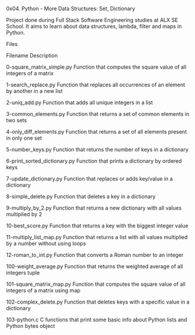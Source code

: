 0x04. Python - More Data Structures: Set, Dictionary

Project done during Full Stack Software Engineering studies at ALX SE School. It aims to learn about data structures, lambda, filter and maps in Python.


Files

Filename	                                          Description

0-square_matrix_simple.py	       Function that computes the square value of all integers of a matrix

1-search_replace.py		       Function that replaces all occurrences of an element by another in a new list

2-uniq_add.py			       Function that adds all unique integers in a list

3-common_elements.py		       Function that returns a set of common elements in two sets

4-only_diff_elements.py		       Function that returns a set of all elements present in only one set

5-number_keys.py		       Function that returns the number of keys in a dictionary

6-print_sorted_dictionary.py	       Function that prints a dictionary by ordered keys

7-update_dictionary.py		       Function that replaces or adds key/value in a dictionary

8-simple_delete.py		       Function that deletes a key in a dictionary

9-multiply_by_2.py		       Function that returns a new dictionary with all values multiplied by 2

10-best_score.py		       Function that returns a key with the biggest integer value

11-multiply_list_map.py		       Function that returns a list with all values multiplied by a number without using loops

12-roman_to_int.py		       Function that converts a Roman number to an integer

100-weight_average.py		       Function that returns the weighted average of all integers tuple

101-square_matrix_map.py	       Function that computes the square value of all integers of a matrix using map

102-complex_delete.py		       Function that deletes keys with a specific value in a dictionary

103-python.c			       C functions that print some basic info about Python lists and Python bytes object